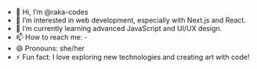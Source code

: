- 👋 Hi, I’m @raka-codes
- 👀 I’m interested in web development, especially with Next.js and React.
- 🌱 I’m currently learning advanced JavaScript and UI/UX design.
- 📫 How to reach me: - 
- 😄 Pronouns: she/her
- ⚡ Fun fact: I love exploring new technologies and creating art with code!
